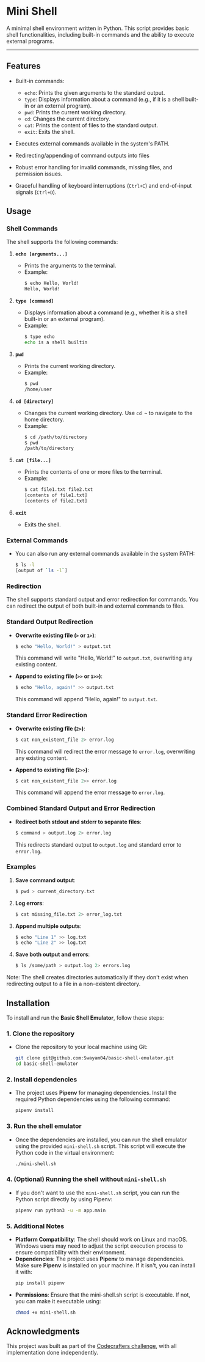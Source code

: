 # Mini Shell

A minimal shell environment written in Python. This script provides basic shell functionalities, including built-in commands and the ability to execute external programs.

---

## Features

- Built-in commands:
  - `echo`: Prints the given arguments to the standard output.
  - `type`: Displays information about a command (e.g., if it is a shell built-in or an external program).
  - `pwd`: Prints the current working directory.
  - `cd`: Changes the current directory.
  - `cat`: Prints the content of files to the standard output.
  - `exit`: Exits the shell.

- Executes external commands available in the system's PATH.
- Redirecting/appending of command outputs into files
- Robust error handling for invalid commands, missing files, and permission issues.
- Graceful handling of keyboard interruptions (`Ctrl+C`) and end-of-input signals (`Ctrl+D`).

## Usage

### Shell Commands

The shell supports the following commands:

1. **`echo [arguments...]`**
   - Prints the arguments to the terminal.
   - Example:
     ```bash
     $ echo Hello, World!
     Hello, World!
     ```

2. **`type [command]`**
   - Displays information about a command (e.g., whether it is a shell built-in or an external program).
   - Example:
     ```bash
     $ type echo
     echo is a shell builtin
     ```

3. **`pwd`**
   - Prints the current working directory.
   - Example:
     ```bash
     $ pwd
     /home/user
     ```

4. **`cd [directory]`**
   - Changes the current working directory. Use `cd ~` to navigate to the home directory.
   - Example:
     ```bash
     $ cd /path/to/directory
     $ pwd
     /path/to/directory
     ```

5. **`cat [file...]`**
   - Prints the contents of one or more files to the terminal.
   - Example:
     ```bash
     $ cat file1.txt file2.txt
     [contents of file1.txt]
     [contents of file2.txt]
     ```

6. **`exit`**
   - Exits the shell.

### External Commands

- You can also run any external commands available in the system PATH:
   ```bash
   $ ls -l
   [output of `ls -l`]
   ```

### Redirection

The shell supports standard output and error redirection for commands. You can redirect the output of both built-in and external commands to files.

### Standard Output Redirection

- **Overwrite existing file (`>` or `1>`)**:
  ```bash
  $ echo "Hello, World!" > output.txt
  ```
  This command will write "Hello, World!" to `output.txt`, overwriting any existing content.

- **Append to existing file (`>>` or `1>>`)**:
  ```bash
  $ echo "Hello, again!" >> output.txt
  ```
  This command will append "Hello, again!" to `output.txt`.

### Standard Error Redirection

- **Overwrite existing file (`2>`)**:
  ```bash
  $ cat non_existent_file 2> error.log
  ```
  This command will redirect the error message to `error.log`, overwriting any existing content.

- **Append to existing file (`2>>`)**:
  ```bash
  $ cat non_existent_file 2>> error.log
  ```
  This command will append the error message to `error.log`.

### Combined Standard Output and Error Redirection

- **Redirect both stdout and stderr to separate files**:
  ```bash
  $ command > output.log 2> error.log
  ```
  This redirects standard output to `output.log` and standard error to `error.log`.

### Examples

1. **Save command output**:
   ```bash
   $ pwd > current_directory.txt
   ```

2. **Log errors**:
   ```bash
   $ cat missing_file.txt 2> error_log.txt
   ```

3. **Append multiple outputs**:
   ```bash
   $ echo "Line 1" >> log.txt
   $ echo "Line 2" >> log.txt
   ```

4. **Save both output and errors**:
   ```bash
   $ ls /some/path > output.log 2> errors.log
   ```

Note: The shell creates directories automatically if they don't exist when redirecting output to a file in a non-existent directory.
  
## Installation

To install and run the **Basic Shell Emulator**, follow these steps:

### 1. Clone the repository

- Clone the repository to your local machine using Git:
   
   ```bash
   git clone git@github.com:Swayam04/basic-shell-emulator.git
   cd basic-shell-emulator
   ```

### 2. **Install dependencies**

- The project uses **Pipenv** for managing dependencies. Install the required Python dependencies using the following command:

   ```bash
   pipenv install
   ```
### 3. Run the shell emulator

- Once the dependencies are installed, you can run the shell emulator using the provided `mini-shell.sh` script. This script will execute the Python code in the virtual environment:

   ```bash
   ./mini-shell.sh
   ```
### 4. (Optional) Running the shell without `mini-shell.sh`

- If you don't want to use the `mini-shell.sh` script, you can run the Python script directly by using Pipenv:

   ```bash
   pipenv run python3 -u -m app.main
   ```

### 5. **Additional Notes**

- **Platform Compatibility**: The shell should work on Linux and macOS. Windows users may need to adjust the script execution process to ensure compatibility with their environment.
- **Dependencies**: The project uses **Pipenv** to manage dependencies. Make sure **Pipenv** is installed on your machine. If it isn't, you can install it with:
  ```bash
  pip install pipenv
  ```
- **Permissions**: Ensure that the mini-shell.sh script is executable. If not, you can make it executable using:
   ```bash
  chmod +x mini-shell.sh
   ```
## Acknowledgments
This project was built as part of the [Codecrafters challenge](https://app.codecrafters.io/courses/shell/introduction), with all implementation done independently.

  

